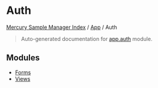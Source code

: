 # Auth

[Mercury Sample Manager Index](../../README.md#mercury-sample-manager-index) /
[App](../index.md#app) /
Auth

> Auto-generated documentation for [app.auth](https://github.com/HolgerGraef/MSM/blob/master/app/auth/__init__.py) module.

## Modules

- [Forms](./forms.md)
- [Views](./views.md)
